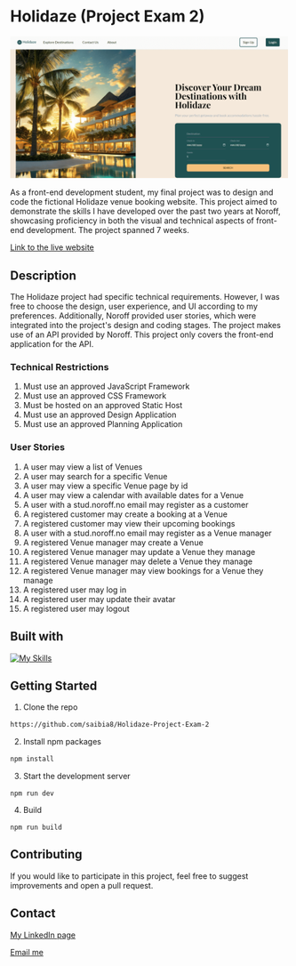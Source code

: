 # Holidaze (Project Exam 2)

<img src="/src/assets/Holidaze-Screenshot.png" width="500">

As a front-end development student, my final project was to design and code the fictional Holidaze venue booking website. This project aimed to demonstrate the skills I have developed over the past two years at Noroff, showcasing proficiency in both the visual and technical aspects of front-end development. The project spanned 7 weeks.

[Link to the live website](https://wondrous-crepe-f3e4e1.netlify.app/)

## Description
The Holidaze project had specific technical requirements. However, I was free to choose the design, user experience, and UI according to my preferences. Additionally, Noroff provided user stories, which were integrated into the project's design and coding stages. The project makes use of an API provided by Noroff. This project only covers the front-end application for the API.

### Technical Restrictions
1.	Must use an approved JavaScript Framework
2.	Must use an approved CSS Framework
3.	Must be hosted on an approved Static Host
4.	Must use an approved Design Application
5.	Must use an approved Planning Application

### User Stories
1.	A user may view a list of Venues
2.	A user may search for a specific Venue
3.	A user may view a specific Venue page by id
4.	A user may view a calendar with available dates for a Venue
5.	A user with a stud.noroff.no email may register as a customer
6.	A registered customer may create a booking at a Venue
7.	A registered customer may view their upcoming bookings
8.	A user with a stud.noroff.no email may register as a Venue manager
9.	A registered Venue manager may create a Venue
10.	A registered Venue manager may update a Venue they manage
11.	A registered Venue manager may delete a Venue they manage
12.	A registered Venue manager may view bookings for a Venue they manage
13.	A registered user may log in
14.	A registered user may update their avatar
15.	A registered user may logout

## Built with
[![My Skills](https://skillicons.dev/icons?i=html,css,js,react,vite,tailwind,npm,figma,github)](https://skillicons.dev)

## Getting Started
1. Clone the repo
  ```sh
  https://github.com/saibia8/Holidaze-Project-Exam-2
  ```
2. Install npm packages
  ```sh
  npm install
  ```
3. Start the development server
  ```
  npm run dev
  ```
4. Build 
  ```
  npm run build
  ```

## Contributing
If you would like to participate in this project, feel free to suggest improvements and open a pull request.

## Contact

[My LinkedIn page](https://www.linkedin.com/in/sabina-kutniauske-46a486238/)

[Email me](mailto:sabina.kutniauske@gmail.com)

